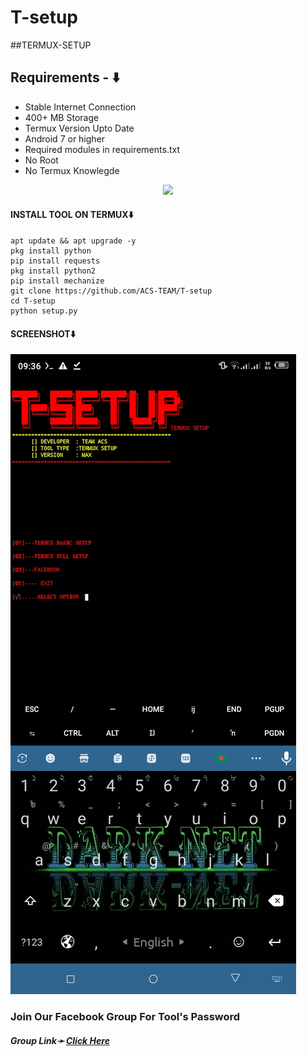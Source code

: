 # T-setup
##TERMUX-SETUP

## Requirements - ⬇️
- Stable Internet Connection
- 400+ MB Storage
- Termux Version Upto Date
- Android 7 or higher
- Required modules in requirements.txt
- No Root
- No Termux Knowlegde

<p align="center"><img src="https://user-images.githubusercontent.com/88341460/189536974-e0965a1d-3cc8-4507-a4c8-77aaa778a5c1.gif"></p>

#### INSTALL TOOL ON TERMUX⬇️
```
apt update && apt upgrade -y
pkg install python
pip install requests
pkg install python2
pip install mechanize
git clone https://github.com/ACS-TEAM/T-setup
cd T-setup
python setup.py
```



#### SCREENSHOT⬇️
![logo](https://github.com/ACS-TEAM/T-setup/blob/main/Screenshot_20240825-093638.jpg)

<h3> Join Our Facebook Group For Tool's Password</h3>
<h5>Group Link➛ <a href="https://facebook.com/groups/1904485096729624//">Click Here</a></h5>
